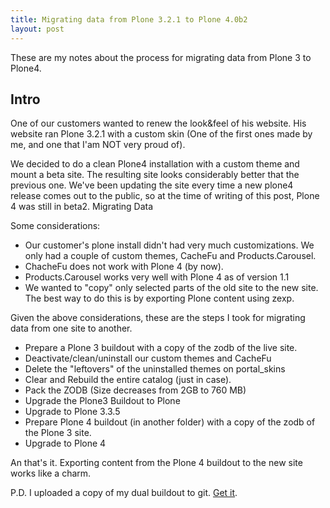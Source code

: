```yaml
---
title: Migrating data from Plone 3.2.1 to Plone 4.0b2
layout: post
---
```


These are my notes about the process for migrating data from Plone 3 to Plone4.

## Intro

One of our customers wanted to renew the look&feel of his website. His website ran Plone 3.2.1 with a custom skin (One of the first ones made by me, and one that I'am NOT very proud of).

We decided to do a clean Plone4 installation with a custom theme and mount a beta site. The resulting site looks considerably better that the previous one. We've been updating the site every time a new plone4 release comes out to the public, so at the time of writing of this post, Plone 4 was still in beta2.
Migrating Data

Some considerations:

* Our customer's plone install didn't had very much customizations. We only had a couple of custom themes, CacheFu and Products.Carousel.
* ChacheFu does not work with Plone 4 (by now).
* Products.Carousel works very well with Plone 4 as of version 1.1
* We wanted to "copy" only selected parts of the old site to the new site. The best way to do this is by exporting Plone content using zexp.

Given the above considerations, these are the steps I took for migrating data from one site to another.

* Prepare a Plone 3 buildout with a copy of the zodb of the live site.
* Deactivate/clean/uninstall our custom themes and CacheFu
* Delete the "leftovers" of the uninstalled themes on portal_skins
* Clear and Rebuild the entire catalog (just in case).
* Pack the ZODB (Size decreases from 2GB to 760 MB)
* Upgrade the Plone3 Buildout to Plone
* Upgrade to Plone 3.3.5
* Prepare Plone 4 buildout (in another folder) with a copy of the zodb of the Plone 3 site.
* Upgrade to Plone 4

An that's it. Exporting content from the Plone 4 buildout to the new site works like a charm. 

P.D. I uploaded a copy of my dual buildout to git. [Get it](http://github.com/tzicatl/Plone-3-to-Plone-4-buildout).